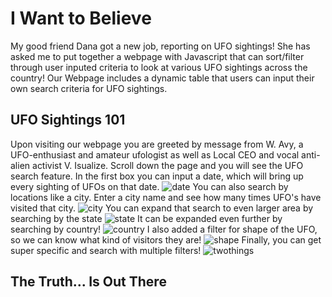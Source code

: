 # I Want to Believe
My good friend Dana got a new job, reporting on UFO sightings! She has asked me to put together a webpage with Javascript that can sort/filter through user inputed criteria to look at various UFO sightings across the country! Our Webpage includes a dynamic table that users can input their own search criteria for UFO sightings. 
## UFO Sightings 101
Upon visiting our webpage you are greeted by message from W. Avy, a UFO-enthusiast and amateur ufologist as well as Local CEO and vocal anti-alien activist V. Isualize.
Scroll down the page and you will see the UFO search feature.
In the first box you can input a date, which will bring up every sighting of UFOs on that date. 
![date](https://user-images.githubusercontent.com/68392225/94874467-b0afc400-0417-11eb-8963-76634a4eec82.png)
You can also search by locations like a city. Enter a city name and see how many times UFO's have visited that city.
![city](https://user-images.githubusercontent.com/68392225/94874556-e3f25300-0417-11eb-9b0a-8c09035ae885.png)
You can expand that search to even larger area by searching by the state
![state](https://user-images.githubusercontent.com/68392225/94874708-46e3ea00-0418-11eb-81ba-7c010dccd060.png)
It can be expanded even further by searching by country!
![country](https://user-images.githubusercontent.com/68392225/94874769-75fa5b80-0418-11eb-85c9-a0a37fd1122c.png)
I also added a filter for shape of the UFO, so we can know what kind of visitors they are!
![shape](https://user-images.githubusercontent.com/68392225/94874834-afcb6200-0418-11eb-9d9f-a6bfbb54458f.png)
Finally, you can get super specific and search with multiple filters!
![twothings](https://user-images.githubusercontent.com/68392225/94874394-7fcf8f00-0417-11eb-9bd0-e783cac1d16c.png)
## The Truth... Is Out There

